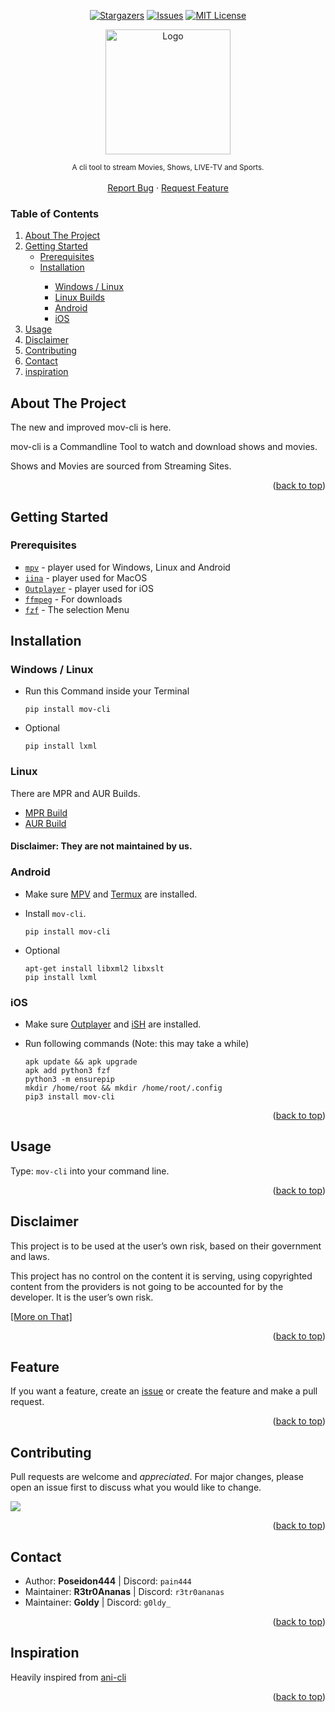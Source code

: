 <a name="readme-top"></a>

<div align="center">

  [![Stargazers][stars-shield]][stars-url]
  [![Issues][issues-shield]][issues-url]
  [![MIT License][license-shield]][license-url]

  <a href="https://github.com/mov-cli/mov-cli">
    <img src="https://github.com/mov-cli/mov-cli/assets/132799819/a23bec13-881d-41b9-b596-b31c6698b89e" alt="Logo" width="200">
  </a>

  <sub>A cli tool to stream Movies, Shows, LIVE-TV and Sports.</sub>
  <br>
  <br>
  <a href="https://github.com/mov-cli/mov-cli/issues">Report Bug</a>
  ·
  <a href="https://github.com/mov-cli/mov-cli/issues">Request Feature</a>

</div>

### Table of Contents
<ol>
  <li>
    <a href="#about-the-project">About The Project</a>
  </li>
  <li>
    <a href="#getting-started">Getting Started</a>
    <ul>
      <li><a href="#prerequisites">Prerequisites</a></li>
      <li><a href="#installation">Installation</a></li>
      <ul>
        <li><a href="#windows--linux">Windows / Linux</a></li>
        <li><a href="#linux">Linux Builds</a></li>
        <li><a href="#android">Android</a></li>
        <li><a href="#ios">iOS</a></li>
      </ul>
    </ul>
  </li>
  <li><a href="#usage">Usage</a></li>
  <li><a href="#disclaimer">Disclaimer</a></li>
  <li><a href="#contributing">Contributing</a></li>
  <li><a href="#contact">Contact</a></li>
  <li><a href="#inspiration">inspiration</a></li>
</ol>

## About The Project

The new and improved mov-cli is here.

mov-cli is a Commandline Tool to watch and download shows and movies.

Shows and Movies are sourced from Streaming Sites.

<p align="right">(<a href="#readme-top">back to top</a>)</p>


## Getting Started
### Prerequisites

- [`mpv`](https://mpv.io) - player used for Windows, Linux and Android
- [`iina`](https://iina.io) - player used for MacOS
- [`Outplayer`](https://outplayer.app/) - player used for iOS
- [`ffmpeg`](https://github.com/FFmpeg/FFmpeg) - For downloads 
- [`fzf`](https://github.com/junegunn/fzf) - The selection Menu


## Installation
### Windows / Linux
  - Run this Command inside your Terminal
    ``` 
    pip install mov-cli
    ```
  - Optional 
    ```
    pip install lxml
    ```

### Linux
There are MPR and AUR Builds.

- [MPR Build](https://mpr.makedeb.org/packages/mov-cli)
- [AUR Build](https://aur.archlinux.org/packages/mov-cli-git)

#### Disclaimer: They are not maintained by us.

### Android               
  - Make sure [MPV](https://play.google.com/store/apps/details?id=is.xyz.mpv) and [Termux](https://play.google.com/store/apps/details?id=com.termux) are installed.
  
  - Install ``mov-cli``.
    ```
    pip install mov-cli
    ```
  
  - Optional
    ```
    apt-get install libxml2 libxslt
    pip install lxml
    ```

### iOS
  - Make sure [Outplayer](https://apps.apple.com/us/app/outplayer/id1449923287) and [iSH](https://apps.apple.com/us/app/ish-shell/id1436902243) are installed.

  - Run following commands (Note: this may take a while)
    ```
    apk update && apk upgrade
    apk add python3 fzf
    python3 -m ensurepip
    mkdir /home/root && mkdir /home/root/.config
    pip3 install mov-cli
    ```
<p align="right">(<a href="#readme-top">back to top</a>)</p>

## Usage
Type: ``mov-cli`` into your command line.
<p align="right">(<a href="#readme-top">back to top</a>)</p>

## Disclaimer
This project is to be used at the user’s own risk, based on their government and laws.

This project has no control on the content it is serving, using copyrighted content from the providers is not going to be accounted for by the developer. It is the user’s own risk.

[[More on That]](./disclaimer.md)
<p align="right">(<a href="#readme-top">back to top</a>)</p>

## Feature
If you want a feature, create an [issue](https://github.com/mov-cli/mov-cli/issues/new) or create the feature and make a pull request.
<p align="right">(<a href="#readme-top">back to top</a>)</p>


## Contributing
Pull requests are welcome and _appreciated_. For major changes, please open an issue first to discuss what you would like to change.

<a href = "https://github.com/mov-cli/mov-cli/graphs/contributors">
  <img src = "https://contrib.rocks/image?repo=mov-cli/mov-cli"/>
</a>

<p align="right">(<a href="#readme-top">back to top</a>)</p>

## Contact
- Author: **Poseidon444** | Discord: ``pain444``
- Maintainer: **R3tr0Ananas** | Discord: ``r3tr0ananas``
- Maintainer: **Goldy** | Discord: ``g0ldy_``

<p align="right">(<a href="#readme-top">back to top</a>)</p>


## Inspiration
Heavily inspired from [ani-cli](https://github.com/pystardust/ani-cli)

<p align="right">(<a href="#readme-top">back to top</a>)</p>


<!-- MARKDOWN LINKS & IMAGES -->
<!-- https://www.markdownguide.org/basic-syntax/#reference-style-links -->
[contributors-shield]: https://img.shields.io/github/contributors/mov-cli/mov-cli.svg?style=for-the-badge
[contributors-url]: https://github.com/mov-cli/mov-cli/graphs/contributors
[forks-shield]: https://img.shields.io/github/forks/mov-cli/mov-cli.svg?style=for-the-badge
[forks-url]: https://github.com/mov-cli/mov-cli/network/members
[stars-shield]: https://img.shields.io/github/stars/mov-cli/mov-cli.svg?style=for-the-badge
[stars-url]: https://github.com/mov-cli/mov-cli/stargazers
[issues-shield]: https://img.shields.io/github/issues/mov-cli/mov-cli.svg?style=for-the-badge
[issues-url]: https://github.com/mov-cli/mov-cli/issues
[license-shield]: https://img.shields.io/github/license/mov-cli/mov-cli.svg?style=for-the-badge
[license-url]: https://github.com/mov-cli/mov-cli/blob/master/LICENSE.txt

